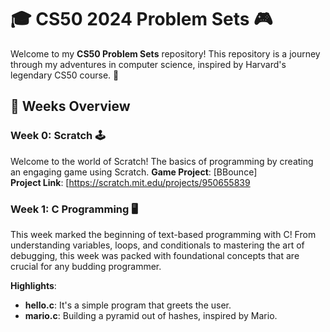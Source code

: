 # 🎓 CS50 2024 Problem Sets 🎮

Welcome to my **CS50 Problem Sets** repository! This repository is a journey through my adventures in computer science, inspired by Harvard's legendary CS50 course. 🌟

## 🚀 Weeks Overview

### Week 0: Scratch 🕹️

Welcome to the world of Scratch! The basics of programming by creating an engaging game using Scratch. 
**Game Project**: [BBounce]  
**Project Link**: [https://scratch.mit.edu/projects/950655839


### Week 1: C Programming 🖥️

This week marked the beginning of text-based programming with C! From understanding variables, loops, and conditionals to mastering the art of debugging, this week was packed with foundational concepts that are crucial for any budding programmer.

**Highlights**:
- **hello.c**:  It's a simple program that greets the user.
- **mario.c**: Building a pyramid out of hashes, inspired by Mario.

